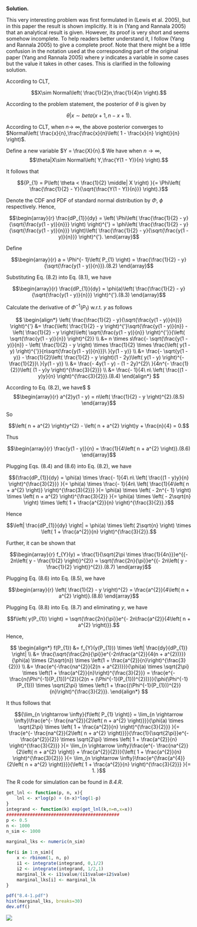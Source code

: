 **Solution.**

This very interesting problem was first formulated in (Lewis et al.
2005), but in this paper the result is shown implicitly. It is in (Yang
and Rannala 2005) that an analytical result is given. However, its proof
is very short and seems somehow incomplete. To help readers better
understand it, I follow (Yang and Rannala 2005) to give a complete
proof. Note that there might be a little confusion in the notation used
at the corresponding part of the original paper (Yang and Rannala 2005)
where $y$ indicates a variable in some cases but the value it takes in
other cases. This is clarified in the following solution.

According to CLT,

$$X\sim Normal\left( \frac{1}{2}n,\frac{1}{4}n \right).$$

According to the problem statement, the posterior of $\theta$ is given
by

$$\theta|x\sim beta(x + 1,n - x + 1).$$

According to CLT, when $n \rightarrow \ \infty$, the above posterior
converges to
$Normal\left( \frac{x}{n},\frac{\frac{x}{n}\left( 1 - \frac{x}{n} \right)}{n} \right)$.

Define a new variable $Y = \frac{X}{n}.$ We have when
$n \rightarrow \infty$,\
$$\theta|X\sim Normal\left( Y,\frac{Y(1 - Y)}{n} \right).$$

It follows that

$${P_{1} = P\left( \theta < \frac{1}{2} \middle| X \right)
}{= \Phi\left( \frac{\frac{1}{2} - Y}{\sqrt{\frac{Y(1 - Y)}{n}}} \right).}$$

Denote the CDF and PDF of standard normal distribution by $\Phi,\ \phi$
respectively. Hence,

$$\begin{array}{r}
\frac{dP_{1}}{dy} = \left( \Phi\left( \frac{\frac{1}{2} - y}{\sqrt{\frac{y(1 - y)}{n}}} \right) \right)^{'} = \phi\left( \frac{\frac{1}{2} - y}{\sqrt{\frac{y(1 - y)}{n}}} \right)\left( \frac{\frac{1}{2} - y}{\sqrt{\frac{y(1 - y)}{n}}} \right)^{'}.
\end{array}$$

Define

$$\begin{array}{r}
a = \Phi^{- 1}\left( P_{1} \right) = \frac{\frac{1}{2} - y}{\sqrt{\frac{y(1 - y)}{n}}}.(8.2)
\end{array}$$

Substituting Eq. (8.2) into Eq. (8.1), we have

$$\begin{array}{r}
\frac{dP_{1}}{dy} = \phi(a)\left( \frac{\frac{1}{2} - y}{\sqrt{\frac{y(1 - y)}{n}}} \right)^{'}.(8.3)
\end{array}$$

Calculate the derivative of $\Phi^{- 1}\left( P_{1} \right)$ w.r.t. $y$
as follows

$$
\begin{align*}
\left( \frac{\frac{1}{2} - y}{\sqrt{\frac{y(1 - y)}{n}}} \right)^{'} &= \frac{\left( \frac{1}{2} - y \right)^{'}\sqrt{\frac{y(1 - y)}{n}} - \left( \frac{1}{2} - y \right)\left( \sqrt{\frac{y(1 - y)}{n}} \right)^{'}}{\left( \sqrt{\frac{y(1 - y)}{n}} \right)^{2}} \\
&= n \times s\frac{- \sqrt{\frac{y(1 - y)}{n}} - \left( \frac{1}{2} - y \right) \times \frac{1}{2} \times \frac{\left( y(1 - y) \right)^{'}}{n\sqrt{\frac{y(1 - y)}{n}}}\ }{y(1 - y)} \\
&= \frac{- \sqrt{y(1 - y)} - \frac{1}{2}\left( \frac{1}{2} - y \right)(1 - 2y)\left( y(1 - y) \right)^{- \frac{1}{2}}\ }{y(1 - y)} \\
&= \frac{- 4y(1 - y) - (1 - 2y)^{2}\ }{4n^{- \frac{1}{2}}\left( (1 - y)y \right)^{\frac{3}{2}}} \\
&= \frac{- 1}{4\ n\ \left( \frac{(1 - y)y}{n} \right)^{\frac{3}{2}}}.(8.4)
\end{align*}
$$

According to Eq. (8.2), we have$
$$$\begin{array}{r}
a^{2}y(1 - y) = n\left( \frac{1}{2} - y \right)^{2}.(8.5)
\end{array}$$

So

$$\left( n + a^{2} \right)y^{2} - \left( n + a^{2} \right)y + \frac{n}{4} = 0.$$

Thus

$$\begin{array}{r}
\frac{y(1 - y)}{n} = \frac{1}{4\left( n + a^{2} \right)}.(8.6)
\end{array}$$

Plugging Eqs. (8.4) and (8.6) into Eq. (8.2), we have

$${\frac{dP_{1}}{dy} = \phi(a) \times \frac{- 1}{4\ n\ \left( \frac{(1 - y)y}{n} \right)^{\frac{3}{2}}}
}{= \phi(a) \times \frac{- 1}{4n\ \left( \frac{1}{4\left( n + a^{2} \right)} \right)^{\frac{3}{2}}}
}{= \phi(a) \times \left( - 2n^{- 1} \right) \times \left( n + a^{2} \right)^{\frac{3}{2}}
}{= \phi(a) \times \left( - 2\sqrt{n} \right) \times \left( 1 + \frac{a^{2}}{n} \right)^{\frac{3}{2}}.}$$

Hence

$$\left| \frac{dP_{1}}{dy} \right| = \phi(a) \times \left( 2\sqrt{n} \right) \times \left( 1 + \frac{a^{2}}{n} \right)^{\frac{3}{2}}.$$

Further, it can be shown that

$$\begin{array}{r}
f_{Y}(y) = \frac{1}{\sqrt{2\pi \times \frac{1}{4n}}}e^{{- 2n\left( y - \frac{1}{2} \right)}^{2}} = \sqrt{\frac{2n}{\pi}}e^{{- 2n\left( y - \frac{1}{2} \right)}^{2}}.(8.7)
\end{array}$$

Plugging Eq. (8.6) into Eq. (8.5), we have

$$\begin{array}{r}
\left( \frac{1}{2} - y \right)^{2} = \frac{a^{2}}{4\left( n + a^{2} \right)}.(8.8)
\end{array}$$

Plugging Eq. (8.8) into Eq. (8.7) and eliminating $y$, we have

$$f\left( y(P_{1}) \right) = \sqrt{\frac{2n}{\pi}}e^{- 2n\frac{a^{2}}{4\left( n + a^{2} \right)}}.$$

Hence,

$$
\begin{align*}
f(P_{1}) &= f_{Y}(y(P_{1})) \times \left| \frac{dy}{dP_{1}} \right| \\
&= \frac{\sqrt{\frac{2n}{\pi}}e^{-2n\frac{a^{2}}{4(n + a^{2})}}}{\phi(a) \times (2\sqrt{n}) \times \left(1 + \frac{a^{2}}{n}\right)^{\frac{3}{2}}} \\
&= \frac{e^{-\frac{na^{2}}{2(n + a^{2})}}}{\phi(a) \times \sqrt{2\pi} \times \left(1 + \frac{a^{2}}{n}\right)^{\frac{3}{2}}} = \frac{e^{-\frac{n(\Phi^{-1}(P_{1}))^{2}}{2(n + (\Phi^{-1}(P_{1}))^{2})}}}{\phi(\Phi^{-1}(P_{1})) \times \sqrt{2\pi} \times \left(1 + \frac{(\Phi^{-1}(P_{1}))^{2}}{n}\right)^{\frac{3}{2}}}.
\end{align*}
$$

It thus follows that

$${\lim_{n \rightarrow \infty}{f\left( P_{1} \right)} = \lim_{n \rightarrow \infty}\frac{e^{- \frac{na^{2}}{2\left( n + a^{2} \right)}}}{\phi(a) \times \sqrt{2\pi} \times \left( 1 + \frac{a^{2}}{n} \right)^{\frac{3}{2}}}
}{= \frac{e^{- \frac{na^{2}}{2\left( n + a^{2} \right)}}}{\frac{1}{\sqrt{2\pi}}e^{- \frac{a^{2}}{2}} \times \sqrt{2\pi} \times \left( 1 + \frac{a^{2}}{n} \right)^{\frac{3}{2}}}
}{= \lim_{n \rightarrow \infty}\frac{e^{- \frac{na^{2}}{2\left( n + a^{2} \right)} + \frac{a^{2}}{2}}}{\left( 1 + \frac{a^{2}}{n} \right)^{\frac{3}{2}}}
}{= \lim_{n \rightarrow \infty}\frac{e^{\frac{a^{4}}{2\left( n + a^{2} \right)}}}{\left( 1 + \frac{a^{2}}{n} \right)^{\frac{3}{2}}}
}{= 1.
}$$

The R code for simulation can be found in *8.4.R*.

```R
get_lnl <- function(p, n, x){
    lnl <- x*log(p) + (n-x)*log(1-p)
}
integrand <- function(k) exp(get_lnl(k,n=n,x=x))
###########################################
p <- 0.5
n <- 1000
n_sim <- 1000

marginal_lks <- numeric(n_sim)

for(i in 1:n_sim){
    x <- rbinom(1, n, p)
    i1 <- integrate(integrand, 0,1/2)
    i2 <- integrate(integrand, 1/2,1)
    marginal_lk <- i1$value/(i1$value+i2$value)
    marginal_lks[i] <- marginal_lk
}

pdf("8.4-1.pdf")
hist(marginal_lks, breaks=30)
dev.off()
```

<p><img src=img/8.4-1.png</p>
